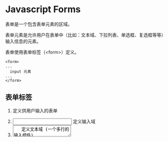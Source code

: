 # Javascript Forms
表单是一个包含表单元素的区域。

表单元素是允许用户在表单中（比如：文本域、下拉列表、单选框、复选框等等）输入信息的元素。

表单使用表单标签（&lt;form&gt;）定义。
```
<form>
...
  input 元素
...
</form>
```
## 表单标签
1. <form>	定义供用户输入的表单
2. <input>	定义输入域
3. <textarea>	定义文本域 (一个多行的输入控件)
4. <label>	定义一个控制的标签
5. <fieldset>	定义域
6. <legend>	定义域的标题
7. <select>	定义一个选择列表
8. <optgroup>	定义选项组
9. <option>	定义下拉列表中的选项
10. <button>	定义一个按钮
11. <isindex>	已废弃。由 <input> 代替。
